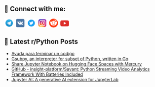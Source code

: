## 🔎 Connect with me:
[<img src="https://github.com/bullbesh/bullbesh/blob/main/images/Telegram.png" width="32" height="32" />](https://t.me/bullbesh)
[<img src="https://github.com/bullbesh/bullbesh/blob/main/images/VK.png" width="32" height="32" />](https://vk.com/bullbesh)
[<img src="https://github.com/bullbesh/bullbesh/blob/main/images/Twitter.png" width="32" height="32" />](https://twitter.com/bullbesh1)
[<img src="https://github.com/bullbesh/bullbesh/blob/main/images/Instagram.png" width="32" height="32" />](https://www.instagram.com/bullbesh)
[<img src="https://github.com/bullbesh/bullbesh/blob/main/images/Reddit.png" width="32" height="32" />](https://www.reddit.com/user/bullbesh)
[<img src="https://github.com/bullbesh/bullbesh/blob/main/images/YouTube.png" width="32" height="32" />](https://www.youtube.com/channel/UCtfjRs6uzgq5mfm8S06WTcg)

## 📕 Latest r/Python Posts
<!-- BLOG-POST-LIST:START -->
- [Ayuda para terminar un codigo](https://www.reddit.com/r/Python/comments/12u0l59/ayuda_para_terminar_un_codigo/)
- [Gsubpy, an interpreter for subset of Python, written in Go](https://www.reddit.com/r/Python/comments/12u0ge2/gsubpy_an_interpreter_for_subset_of_python/)
- [Share Jupyter Notebook on Hugging Face Spaces with Mercury](https://www.reddit.com/r/Python/comments/12tz52r/share_jupyter_notebook_on_hugging_face_spaces/)
- [GitHub - insight-platform/Savant: Python Streaming Video Analytics Framework With Batteries Included](https://www.reddit.com/r/Python/comments/12tyb9p/github_insightplatformsavant_python_streaming/)
- [Jupyter AI: A generative AI extension for JupyterLab](https://www.reddit.com/r/Python/comments/12txal7/jupyter_ai_a_generative_ai_extension_for/)
<!-- BLOG-POST-LIST:END -->
